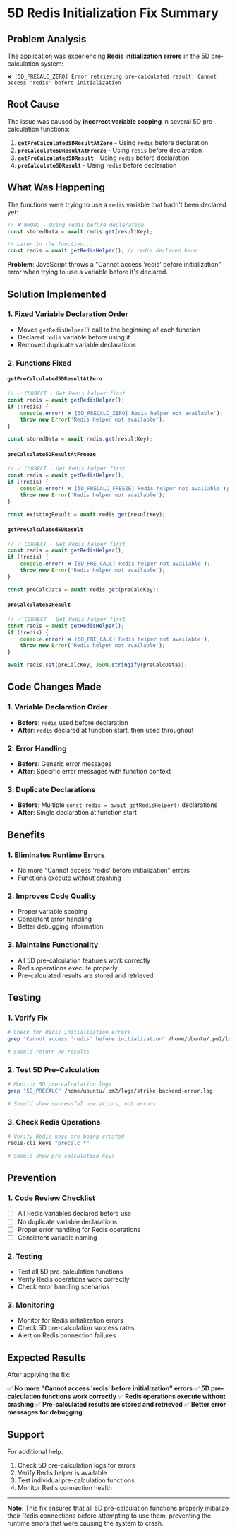# 5D Redis Initialization Fix Summary

## Problem Analysis

The application was experiencing **Redis initialization errors** in the 5D pre-calculation system:

```
❌ [5D_PRECALC_ZERO] Error retrieving pre-calculated result: Cannot access 'redis' before initialization
```

## Root Cause

The issue was caused by **incorrect variable scoping** in several 5D pre-calculation functions:

1. **`getPreCalculated5DResultAtZero`** - Using `redis` before declaration
2. **`preCalculate5DResultAtFreeze`** - Using `redis` before declaration  
3. **`getPreCalculated5DResult`** - Using `redis` before declaration
4. **`preCalculate5DResult`** - Using `redis` before declaration

## What Was Happening

The functions were trying to use a `redis` variable that hadn't been declared yet:

```javascript
// ❌ WRONG - Using redis before declaration
const storedData = await redis.get(resultKey);

// Later in the function...
const redis = await getRedisHelper(); // redis declared here
```

**Problem**: JavaScript throws a "Cannot access 'redis' before initialization" error when trying to use a variable before it's declared.

## Solution Implemented

### 1. **Fixed Variable Declaration Order**
- Moved `getRedisHelper()` call to the beginning of each function
- Declared `redis` variable before using it
- Removed duplicate variable declarations

### 2. **Functions Fixed**

#### **`getPreCalculated5DResultAtZero`**
```javascript
// ✅ CORRECT - Get Redis helper first
const redis = await getRedisHelper();
if (!redis) {
    console.error('❌ [5D_PRECALC_ZERO] Redis helper not available');
    throw new Error('Redis helper not available');
}

const storedData = await redis.get(resultKey);
```

#### **`preCalculate5DResultAtFreeze`**
```javascript
// ✅ CORRECT - Get Redis helper first
const redis = await getRedisHelper();
if (!redis) {
    console.error('❌ [5D_PRECALC_FREEZE] Redis helper not available');
    throw new Error('Redis helper not available');
}

const existingResult = await redis.get(resultKey);
```

#### **`getPreCalculated5DResult`**
```javascript
// ✅ CORRECT - Get Redis helper first
const redis = await getRedisHelper();
if (!redis) {
    console.error('❌ [5D_PRE_CALC] Redis helper not available');
    throw new Error('Redis helper not available');
}

const preCalcData = await redis.get(preCalcKey);
```

#### **`preCalculate5DResult`**
```javascript
// ✅ CORRECT - Get Redis helper first
const redis = await getRedisHelper();
if (!redis) {
    console.error('❌ [5D_PRE_CALC] Redis helper not available');
    throw new Error('Redis helper not available');
}

await redis.set(preCalcKey, JSON.stringify(preCalcData));
```

## Code Changes Made

### 1. **Variable Declaration Order**
- **Before**: `redis` used before declaration
- **After**: `redis` declared at function start, then used throughout

### 2. **Error Handling**
- **Before**: Generic error messages
- **After**: Specific error messages with function context

### 3. **Duplicate Declarations**
- **Before**: Multiple `const redis = await getRedisHelper()` declarations
- **After**: Single declaration at function start

## Benefits

### 1. **Eliminates Runtime Errors**
- No more "Cannot access 'redis' before initialization" errors
- Functions execute without crashing

### 2. **Improves Code Quality**
- Proper variable scoping
- Consistent error handling
- Better debugging information

### 3. **Maintains Functionality**
- All 5D pre-calculation features work correctly
- Redis operations execute properly
- Pre-calculated results are stored and retrieved

## Testing

### 1. **Verify Fix**
```bash
# Check for Redis initialization errors
grep "Cannot access 'redis' before initialization" /home/ubuntu/.pm2/logs/strike-backend-error.log

# Should return no results
```

### 2. **Test 5D Pre-Calculation**
```bash
# Monitor 5D pre-calculation logs
grep "5D_PRECALC" /home/ubuntu/.pm2/logs/strike-backend-error.log

# Should show successful operations, not errors
```

### 3. **Check Redis Operations**
```bash
# Verify Redis keys are being created
redis-cli keys "precalc_*"

# Should show pre-calculation keys
```

## Prevention

### 1. **Code Review Checklist**
- [ ] All Redis variables declared before use
- [ ] No duplicate variable declarations
- [ ] Proper error handling for Redis operations
- [ ] Consistent variable naming

### 2. **Testing**
- Test all 5D pre-calculation functions
- Verify Redis operations work correctly
- Check error handling scenarios

### 3. **Monitoring**
- Monitor for Redis initialization errors
- Check 5D pre-calculation success rates
- Alert on Redis connection failures

## Expected Results

After applying the fix:

✅ **No more "Cannot access 'redis' before initialization" errors**
✅ **5D pre-calculation functions work correctly**
✅ **Redis operations execute without crashing**
✅ **Pre-calculated results are stored and retrieved**
✅ **Better error messages for debugging**

## Support

For additional help:
1. Check 5D pre-calculation logs for errors
2. Verify Redis helper is available
3. Test individual pre-calculation functions
4. Monitor Redis connection health

---

**Note**: This fix ensures that all 5D pre-calculation functions properly initialize their Redis connections before attempting to use them, preventing the runtime errors that were causing the system to crash.
